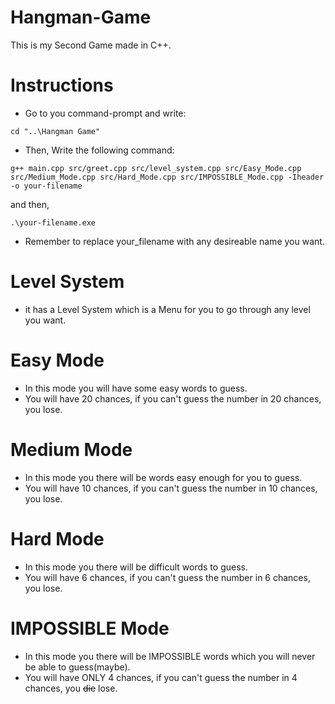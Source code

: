 # Hangman-Game
 This is my Second Game made in C++.

# Instructions
 - Go to you command-prompt and write:
 ```
 cd "..\Hangman Game"
 ```
 - Then, Write the following command:
 ```
 g++ main.cpp src/greet.cpp src/level_system.cpp src/Easy_Mode.cpp src/Medium_Mode.cpp src/Hard_Mode.cpp src/IMPOSSIBLE_Mode.cpp -Iheader -o your-filename
 ```
 and then,
 ```
 .\your-filename.exe
 ```
 - Remember to replace your_filename with any desireable name you want.

# Level System
 - it has a Level System which is a Menu for you to go through any level you want.

# Easy Mode
 - In this mode you will have some easy words to guess.
 - You will have 20 chances, if you can't guess the number in 20 chances, you lose.

# Medium Mode
 - In this mode you there will be words easy enough for you to guess.
 - You will have 10 chances, if you can't guess the number in 10 chances, you lose.

# Hard Mode
 - In this mode you there will be difficult words to guess.
 - You will have 6 chances, if you can't guess the number in 6 chances, you lose.

# IMPOSSIBLE Mode
 - In this mode you there will be IMPOSSIBLE words which you will never be able to guess(maybe).
 - You will have ONLY 4 chances, if you can't guess the number in 4 chances, you <del>die</del> lose.

